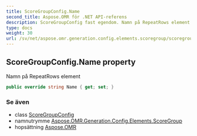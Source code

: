 ```yaml
---
title: ScoreGroupConfig.Name
second_title: Aspose.OMR för .NET API-referens
description: ScoreGroupConfig fast egendom. Namn på RepeatRows element
type: docs
weight: 30
url: /sv/net/aspose.omr.generation.config.elements.scoregroup/scoregroupconfig/name/
---
```

## ScoreGroupConfig.Name property

Namn på RepeatRows element

```csharp
public override string Name { get; set; }
```

### Se även

* class [ScoreGroupConfig](../)
* namnutrymme [Aspose.OMR.Generation.Config.Elements.ScoreGroup](../../scoregroupconfig/)
* hopsättning [Aspose.OMR](../../../)


